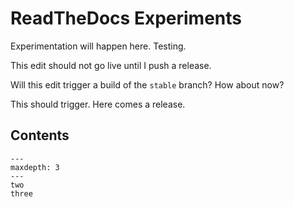 # ReadTheDocs Experiments

Experimentation will happen here. Testing.

This edit should not go live until I push a release.

Will this edit trigger a build of the `stable` branch? How about now?

This should trigger. Here comes a release.

## Contents

```{toctree}
---
maxdepth: 3
---
two
three
